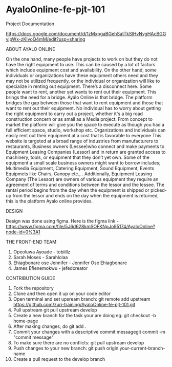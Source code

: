 # AyaloOnline-fe-pjt-101

Project Documentation

https://docs.google.com/document/d/1zMxpgaBGehSatTkSlHvNvgHAcBGGvjpWx-zKIvoQ4mM/edit?usp=sharing

ABOUT AYALO ONLINE

On the one hand, many people have projects to work on but they do not have the right equipment to use. This can be caused by a lot of factors which include equipment cost and availability.
On the other hand, some individuals or organizations have these equipment others need and they may not be utilized frequently, or the individual or organization will like to specialize in renting out equipment.
There’s a disconnect here. Some people want to rent, another set wants to rent out their equipment. This brings the need for a bridge. Àyálo Online is that bridge. The platform bridges the gap between those that want to rent equipment and those that want to rent out their equipment. No individual has to worry about getting the right equipment to carry out a project, whether it's a big road construction concern or as small as a Media project. From concept to market the platform will give you the space to execute as though you had a full efficient space, studio, workshop etc. Organizations and individuals can easily rent out their equipment at a cost that is favorable to everyone
This website is targeted at a broad range of industries from manufacturers to restaurants, Business owners (Lessee)who connect and make payments to Equipment Leasing Companies (Lessor) and in return are granted access to machinery, tools, or equipment that they don’t yet own.
Some of the equipment a small scale business owners might want to borrow includes; Multimedia Equipment, Catering Equipment, Sound Equipment, Events Equipmets like Chairs, Canopy etc.,  .
Additionally, Equipment Leasing Company (The Lessor) are owners of various equipment they require an agreement of terms and conditions between the lessor and the lessee. The rental period begins from the day when the equipment is shipped or picked-up from the lessor and ends on the day when the equipment is returned, this is the platform Ayalo online provides.

DESIGN

Design was done using figma. Here is the figma link - https://www.figma.com/file/5J6d628kmSOFKNpJo95174/AyaloOnline?node-id=0%3A1

THE FRONT-END TEAM

1. Opeoluwa Ayoade - tobiillz
2. Sarah Moses - Sarahlolaa
3. Ehiagbonare ose Jennifer - Jennifer Ose Ehiagbonare
4. James Efienemokwu - jefedcreator

CONTRIBUTION GUIDE

1. Fork the repository
2. Clone and then open it up on your code editor
3. Open terminal and set upsream branch: git remote add upstream https://github.com/zuri-training/AyaloOnline-fe-pjt-101.git
4. Pull upstream git pull upstream develop
5. Create a new branch for the task your are doing eg: git checkout -b home-page
6. After making changes, do git add .
7. Commit your changes with a descriptive commit messagegit commit -m "commit message"
8. To make sure there are no conflicts: git pull upstream develop
9. Push changes to your new branch: git push origin your-current-branch-name
10. Create a pull request to the develop branch
